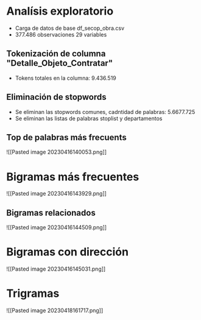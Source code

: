 
# Analísis exploratorio

- Carga de datos de base df_secop_obra.csv
- 377.486 observaciones 29 variables

## Tokenización de columna "Detalle_Objeto_Contratar"

- Tokens totales en la columna: 9.436.519


## Eliminación de stopwords

- Se eliminan las stopwords comunes, cadntidad de palabras: 5.6677.725
- Se eliminan las listas de palabras stoplist y departamentos

## Top de palabras más frecuents
![[Pasted image 20230416140053.png]]
# Bigramas más frecuentes

![[Pasted image 20230416143929.png]]
## Bigramas relacionados

![[Pasted image 20230416144509.png]]


# Bigramas con dirección 


![[Pasted image 20230416145031.png]]

# Trigramas 

![[Pasted image 20230418161717.png]]